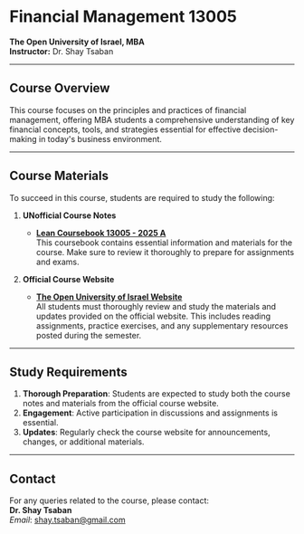 # Financial Management 13005  
**The Open University of Israel, MBA**  
**Instructor:** Dr. Shay Tsaban  

---

## Course Overview  
This course focuses on the principles and practices of financial management, offering MBA students a comprehensive understanding of key financial concepts, tools, and strategies essential for effective decision-making in today's business environment.  

---

## Course Materials  
To succeed in this course, students are required to study the following:  

 
1. **UNofficial Course Notes**
   - **[Lean Coursebook 13005 - 2025 A](./Lean%20coursebook%2013005%20-%202025%20A.docx)**  
     This coursebook contains essential information and materials for the course. Make sure to review it thoroughly to prepare for assignments and exams.  

3. **Official Course Website**  
   - **[The Open University of Israel Website](https://www.openu.ac.il/)**  
     All students must thoroughly review and study the materials and updates provided on the official website. This includes reading assignments, practice exercises, and any supplementary resources posted during the semester.  

---

## Study Requirements  
1. **Thorough Preparation**: Students are expected to study both the course notes and materials from the official course website.  
2. **Engagement**: Active participation in discussions and assignments is essential.  
3. **Updates**: Regularly check the course website for announcements, changes, or additional materials.  

---

## Contact  
For any queries related to the course, please contact:  
**Dr. Shay Tsaban**  
_Email_: shay.tsaban@gmail.com  
